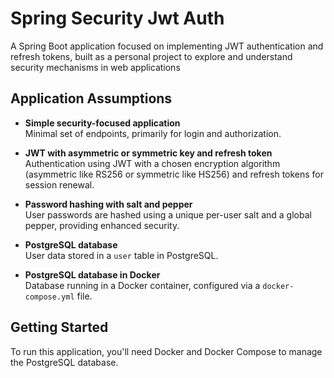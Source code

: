 # Spring Security Jwt Auth

A Spring Boot application focused on implementing JWT authentication and refresh tokens, built as a personal project to explore and understand security mechanisms in web applications

## Application Assumptions

- **Simple security-focused application**  
  Minimal set of endpoints, primarily for login and authorization.

- **JWT with asymmetric or symmetric key and refresh token**  
  Authentication using JWT with a chosen encryption algorithm (asymmetric like RS256 or symmetric like HS256) and refresh tokens for session renewal.

- **Password hashing with salt and pepper**  
  User passwords are hashed using a unique per-user salt and a global pepper, providing enhanced security.

- **PostgreSQL database**  
  User data stored in a `user` table in PostgreSQL.

- **PostgreSQL database in Docker**  
  Database running in a Docker container, configured via a `docker-compose.yml` file.

## Getting Started

To run this application, you'll need Docker and Docker Compose to manage the PostgreSQL database.
